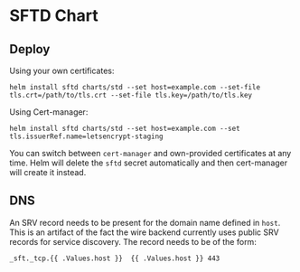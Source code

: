# SFTD Chart

## Deploy


Using your own certificates:

```
helm install sftd charts/std --set host=example.com --set-file tls.crt=/path/to/tls.crt --set-file tls.key=/path/to/tls.key
```

Using Cert-manager:
```
helm install sftd charts/std --set host=example.com --set tls.issuerRef.name=letsencrypt-staging
```

You can switch between `cert-manager` and own-provided certificates at any
time. Helm will delete the `sftd` secret automatically and then cert-manager
will create it instead.


## DNS

An SRV record needs to be present for the domain name defined in `host`.
This is an artifact of the fact the wire backend currently uses public SRV
records for service discovery. The record needs to be of the form:

```
_sft._tcp.{{ .Values.host }}  {{ .Values.host }} 443
```

